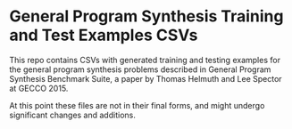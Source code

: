 General Program Synthesis Training and Test Examples CSVs
=========================================================

This repo contains CSVs with generated training and testing examples for the general program synthesis problems described in General Program Synthesis Benchmark Suite, a paper by Thomas Helmuth and Lee Spector at GECCO 2015.

At this point these files are not in their final forms, and might undergo significant changes and additions.